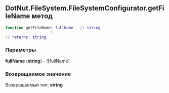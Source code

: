 ## DotNut.FileSystem.FileSystemConfigurator.getFileName метод


```lua
function getFileName( fullName   // string
                    )
// returns: string
```


### Параметры

**fullName** (**string**) - ![fullName]

### Возвращаемое значение

Возвращаемый тип: **string**

